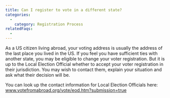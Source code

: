 ```yaml
---
title: Can I register to vote in a different state?
categories:
  - 
    category: Registration Process
relatedFaqs:
  -
---
```

As a US citizen living abroad, your voting address is usually the address of the last place you lived in the US. If you feel you have sufficient ties with another state, you may be eligible to change your voter registration. But it is up to the Local Election Official whether to accept your voter registration in their jurisdiction. You may wish to contact them, explain your situation and ask what their decision will be.

You can look up the contact information for Local Election Officials here: www.votefromabroad.org/vote/eod.htm?submission=true